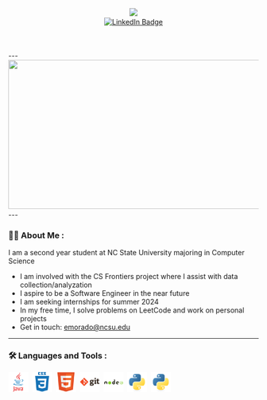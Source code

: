<div id="header" align="center">
  <img src="https://media.giphy.com/media/IWiAPmq1HS9QZRu8PT/giphy-downsized-large.gif" width="100"/>
</div>
<div id="badges" align="center">
  <a href="https://www.linkedin.com/in/evelyn-morado/">
  <img src="https://img.shields.io/badge/LinkedIn-blue?style=for-the-badge&logo=linkedin&logoColor=white" alt="LinkedIn Badge"/>
  </a>
</div>
</br>
</br>
</br>
---
<div align="center">
  <img src="https://media.giphy.com/media/l46Cy1rHbQ92uuLXa/giphy.gif" width="600" height="300"/>
</div>
---

### :woman_technologist: About Me :
I am a second year student at NC State University majoring in Computer Science
- I am involved with the CS Frontiers project where I assist with data collection/analyzation
- I aspire to be a Software Engineer in the near future
- I am seeking internships for summer 2024
- In my free time, I solve problems on LeetCode and work on personal projects
- Get in touch: emorado@ncsu.edu
---

### :hammer_and_wrench: Languages and Tools :
<div>
  <img src="https://github.com/devicons/devicon/blob/master/icons/java/java-original-wordmark.svg" title="Java" alt="Java" width="40" height="40"/>&nbsp;
  <img src="https://github.com/devicons/devicon/blob/master/icons/css3/css3-plain-wordmark.svg"  title="CSS3" alt="CSS" width="40" height="40"/>&nbsp;
  <img src="https://github.com/devicons/devicon/blob/master/icons/html5/html5-original.svg" title="HTML5" alt="HTML" width="40" height="40"/>&nbsp;
  <img src="https://github.com/devicons/devicon/blob/master/icons/git/git-original-wordmark.svg" title="Git" **alt="Git" width="40" height="40"/>&nbsp;
  <img src="https://github.com/devicons/devicon/blob/master/icons/nodejs/nodejs-original-wordmark.svg" title="Nodejs" **alt="NodeJS" width="40" height="40"/>&nbsp;
  <img src="https://github.com/devicons/devicon/blob/master/icons/python/python-original.svg" title="Python" alt="Python" width="40" height="40"/>&nbsp;
  <img src="https://github.com/devicons/devicon/blob/master/icons/python/python-original.svg" title="Kotlin" alt="Kotlin" width="40" height="40"/>
</div>
